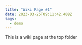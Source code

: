```yaml
---
title: "Wiki Page #1"
date: 2023-03-25T09:11:42.408Z
tags:
  - demo
---
```

This is a wiki page at the top folder
